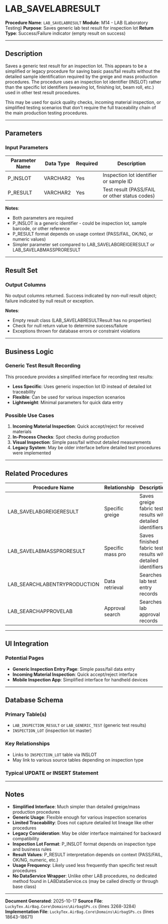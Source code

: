# LAB_SAVELABRESULT

**Procedure Name**: `LAB_SAVELABRESULT`
**Module**: M14 - LAB (Laboratory Testing)
**Purpose**: Saves generic lab test result for inspection lot
**Return Type**: Success/Failure indicator (empty result on success)

---

## Description

Saves a generic test result for an inspection lot. This appears to be a simplified or legacy procedure for saving basic pass/fail results without the detailed sample identification required by the greige and mass production procedures. The procedure uses an inspection lot identifier (INSLOT) rather than the specific lot identifiers (weaving lot, finishing lot, beam roll, etc.) used in other test result procedures.

This may be used for quick quality checks, incoming material inspection, or simplified testing scenarios that don't require the full traceability chain of the main production testing procedures.

---

## Parameters

### Input Parameters

| Parameter Name | Data Type | Required | Description |
|---------------|-----------|----------|-------------|
| P_INSLOT | VARCHAR2 | Yes | Inspection lot identifier or sample ID |
| P_RESULT | VARCHAR2 | Yes | Test result (PASS/FAIL or other status codes) |

**Notes**:
- Both parameters are required
- P_INSLOT is a generic identifier - could be inspection lot, sample barcode, or other reference
- P_RESULT format depends on usage context (PASS/FAIL, OK/NG, or numeric values)
- Simpler parameter set compared to LAB_SAVELABGREIGERESULT or LAB_SAVELABMASSPRORESULT

---

## Result Set

### Output Columns

No output columns returned. Success indicated by non-null result object; failure indicated by null result or exception.

**Notes**:
- Empty result class (LAB_SAVELABRESULTResult has no properties)
- Check for null return value to determine success/failure
- Exceptions thrown for database errors or constraint violations

---

## Business Logic

### Generic Test Result Recording

This procedure provides a simplified interface for recording test results:
- **Less Specific**: Uses generic inspection lot ID instead of detailed lot traceability
- **Flexible**: Can be used for various inspection scenarios
- **Lightweight**: Minimal parameters for quick data entry

### Possible Use Cases

1. **Incoming Material Inspection**: Quick accept/reject for received materials
2. **In-Process Checks**: Spot checks during production
3. **Visual Inspection**: Simple pass/fail without detailed measurements
4. **Legacy System**: May be older interface before detailed test procedures were implemented

---
## Related Procedures

| Procedure Name | Relationship | Description |
|---------------|--------------|-------------|
| LAB_SAVELABGREIGERESULT | Specific greige | Saves greige fabric test results with detailed identifiers |
| LAB_SAVELABMASSPRORESULT | Specific mass pro | Saves finished fabric test results with detailed identifiers |
| LAB_SEARCHLABENTRYPRODUCTION | Data retrieval | Searches lab test entry records |
| LAB_SEARCHAPPROVELAB | Approval search | Searches lab approval records |

---

## UI Integration

### Potential Pages

- **Generic Inspection Entry Page**: Simple pass/fail data entry
- **Incoming Material Inspection**: Quick accept/reject interface
- **Mobile Inspection App**: Simplified interface for handheld devices

---

## Database Schema

### Primary Table(s)
- `LAB_INSPECTION_RESULT` or `LAB_GENERIC_TEST` (generic test results)
- `INSPECTION_LOT` (inspection lot master)

### Key Relationships
- Links to `INSPECTION_LOT` table via INSLOT
- May link to various source tables depending on inspection type

### Typical UPDATE or INSERT Statement
---

## Notes

- **Simplified Interface**: Much simpler than detailed greige/mass production procedures
- **Generic Usage**: Flexible enough for various inspection scenarios
- **Limited Traceability**: Does not capture detailed lot lineage like other procedures
- **Legacy Consideration**: May be older interface maintained for backward compatibility
- **Inspection Lot Format**: P_INSLOT format depends on inspection type and business rules
- **Result Values**: P_RESULT interpretation depends on context (PASS/FAIL, OK/NG, numeric, etc.)
- **Usage Frequency**: Likely used less frequently than specific test result procedures
- **No DataService Wrapper**: Unlike other LAB procedures, no dedicated method found in LABDataService.cs (may be called directly or through base class)

---

**Document Generated**: 2025-10-17
**Source File**: `LuckyTex.AirBag.Core\Domains\AirbagSPs.cs` (lines 3268-3284)
**Implementation File**: `LuckyTex.AirBag.Core\Domains\AirbagSPs.cs` (lines 18643-18671)
